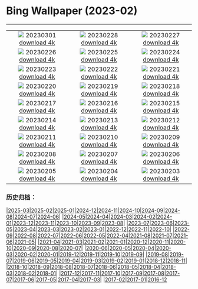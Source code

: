 # Bing Wallpaper (2023-02)
**************
| | | |
| :----: | :----: | :----: |
| ![](https://www.bing.com/th?id=OHR.LuebeckCityGate_IT-IT2872927643_1920x1080.jpg) 20230301 [download 4k](https://www.bing.com/th?id=OHR.LuebeckCityGate_IT-IT2872927643_UHD.jpg) | ![](https://www.bing.com/th?id=OHR.AtraniAmalfi_IT-IT2694956413_1920x1080.jpg) 20230228 [download 4k](https://www.bing.com/th?id=OHR.AtraniAmalfi_IT-IT2694956413_UHD.jpg) | ![](https://www.bing.com/th?id=OHR.PolarBearFrost_IT-IT2519594160_1920x1080.jpg) 20230227 [download 4k](https://www.bing.com/th?id=OHR.PolarBearFrost_IT-IT2519594160_UHD.jpg) |
| ![](https://www.bing.com/th?id=OHR.CanopyPeru_IT-IT2359138558_1920x1080.jpg) 20230226 [download 4k](https://www.bing.com/th?id=OHR.CanopyPeru_IT-IT2359138558_UHD.jpg) | ![](https://www.bing.com/th?id=OHR.TempleE_IT-IT9523677064_1920x1080.jpg) 20230225 [download 4k](https://www.bing.com/th?id=OHR.TempleE_IT-IT9523677064_UHD.jpg) | ![](https://www.bing.com/th?id=OHR.RichmondParkDuck_IT-IT1853497820_1920x1080.jpg) 20230224 [download 4k](https://www.bing.com/th?id=OHR.RichmondParkDuck_IT-IT1853497820_UHD.jpg) |
| ![](https://www.bing.com/th?id=OHR.ParisWinter_IT-IT1967416007_1920x1080.jpg) 20230223 [download 4k](https://www.bing.com/th?id=OHR.ParisWinter_IT-IT1967416007_UHD.jpg) | ![](https://www.bing.com/th?id=OHR.FriedensglockeFichtelberg_IT-IT2432299937_1920x1080.jpg) 20230222 [download 4k](https://www.bing.com/th?id=OHR.FriedensglockeFichtelberg_IT-IT2432299937_UHD.jpg) | ![](https://www.bing.com/th?id=OHR.MardiGrasNOLA_IT-IT1573841276_1920x1080.jpg) 20230221 [download 4k](https://www.bing.com/th?id=OHR.MardiGrasNOLA_IT-IT1573841276_UHD.jpg) |
| ![](https://www.bing.com/th?id=OHR.Itaimbezinho_IT-IT1948336726_1920x1080.jpg) 20230220 [download 4k](https://www.bing.com/th?id=OHR.Itaimbezinho_IT-IT1948336726_UHD.jpg) | ![](https://www.bing.com/th?id=OHR.MauiWhale_IT-IT1129171844_1920x1080.jpg) 20230219 [download 4k](https://www.bing.com/th?id=OHR.MauiWhale_IT-IT1129171844_UHD.jpg) | ![](https://www.bing.com/th?id=OHR.EbenIceCave_IT-IT0558182026_1920x1080.jpg) 20230218 [download 4k](https://www.bing.com/th?id=OHR.EbenIceCave_IT-IT0558182026_UHD.jpg) |
| ![](https://www.bing.com/th?id=OHR.AbruzzoNationalPark_IT-IT9956945803_1920x1080.jpg) 20230217 [download 4k](https://www.bing.com/th?id=OHR.AbruzzoNationalPark_IT-IT9956945803_UHD.jpg) | ![](https://www.bing.com/th?id=OHR.FireFallYosemite_IT-IT9878608060_1920x1080.jpg) 20230216 [download 4k](https://www.bing.com/th?id=OHR.FireFallYosemite_IT-IT9878608060_UHD.jpg) | ![](https://www.bing.com/th?id=OHR.HippoDayChobe_IT-IT9758060702_1920x1080.jpg) 20230215 [download 4k](https://www.bing.com/th?id=OHR.HippoDayChobe_IT-IT9758060702_UHD.jpg) |
| ![](https://www.bing.com/th?id=OHR.OtaruIgloo_IT-IT9451975199_1920x1080.jpg) 20230214 [download 4k](https://www.bing.com/th?id=OHR.OtaruIgloo_IT-IT9451975199_UHD.jpg) | ![](https://www.bing.com/th?id=OHR.MoonValley_IT-IT9056152413_1920x1080.jpg) 20230213 [download 4k](https://www.bing.com/th?id=OHR.MoonValley_IT-IT9056152413_UHD.jpg) | ![](https://www.bing.com/th?id=OHR.BoobyDarwinDay_IT-IT8563922772_1920x1080.jpg) 20230212 [download 4k](https://www.bing.com/th?id=OHR.BoobyDarwinDay_IT-IT8563922772_UHD.jpg) |
| ![](https://www.bing.com/th?id=OHR.DarkSkiesDV_IT-IT8625054837_1920x1080.jpg) 20230211 [download 4k](https://www.bing.com/th?id=OHR.DarkSkiesDV_IT-IT8625054837_UHD.jpg) | ![](https://www.bing.com/th?id=OHR.CigognolaCastle_IT-IT7500748083_1920x1080.jpg) 20230210 [download 4k](https://www.bing.com/th?id=OHR.CigognolaCastle_IT-IT7500748083_UHD.jpg) | ![](https://www.bing.com/th?id=OHR.LowerAntelopeAZ_IT-IT5977719347_1920x1080.jpg) 20230209 [download 4k](https://www.bing.com/th?id=OHR.LowerAntelopeAZ_IT-IT5977719347_UHD.jpg) |
| ![](https://www.bing.com/th?id=OHR.NorwayRestArea_IT-IT4691799995_1920x1080.jpg) 20230208 [download 4k](https://www.bing.com/th?id=OHR.NorwayRestArea_IT-IT4691799995_UHD.jpg) | ![](https://www.bing.com/th?id=OHR.MedievalLabro_IT-IT4474015950_1920x1080.jpg) 20230207 [download 4k](https://www.bing.com/th?id=OHR.MedievalLabro_IT-IT4474015950_UHD.jpg) | ![](https://www.bing.com/th?id=OHR.WaitangiFjordlandNP_IT-IT4284025298_1920x1080.jpg) 20230206 [download 4k](https://www.bing.com/th?id=OHR.WaitangiFjordlandNP_IT-IT4284025298_UHD.jpg) |
| ![](https://www.bing.com/th?id=OHR.MonarchPismo_IT-IT4010853732_1920x1080.jpg) 20230205 [download 4k](https://www.bing.com/th?id=OHR.MonarchPismo_IT-IT4010853732_UHD.jpg) | ![](https://www.bing.com/th?id=OHR.FeldbergSchnee_IT-IT0457844388_1920x1080.jpg) 20230204 [download 4k](https://www.bing.com/th?id=OHR.FeldbergSchnee_IT-IT0457844388_UHD.jpg) | ![](https://www.bing.com/th?id=OHR.QuebecFrontenac_IT-IT3419937126_1920x1080.jpg) 20230203 [download 4k](https://www.bing.com/th?id=OHR.QuebecFrontenac_IT-IT3419937126_UHD.jpg) |

### 历史归档：

|[2025-03](/../2025-03/2025-03.md)|[2025-02](/../2025-02/2025-02.md)|[2025-01](/../2025-01/2025-01.md)|[2024-12](/../2024-12/2024-12.md)|[2024-11](/../2024-11/2024-11.md)|[2024-10](/../2024-10/2024-10.md)|[2024-09](/../2024-09/2024-09.md)|[2024-08](/../2024-08/2024-08.md)|[2024-07](/../2024-07/2024-07.md)|[2024-06](/../2024-06/2024-06.md)|
|[2024-05](/../2024-05/2024-05.md)|[2024-04](/../2024-04/2024-04.md)|[2024-03](/../2024-03/2024-03.md)|[2024-02](/../2024-02/2024-02.md)|[2024-01](/../2024-01/2024-01.md)|[2023-12](/../2023-12/2023-12.md)|[2023-11](/../2023-11/2023-11.md)|[2023-10](/../2023-10/2023-10.md)|[2023-09](/../2023-09/2023-09.md)|[2023-08](/../2023-08/2023-08.md)|
|[2023-07](/../2023-07/2023-07.md)|[2023-06](/../2023-06/2023-06.md)|[2023-05](/../2023-05/2023-05.md)|[2023-04](/../2023-04/2023-04.md)|[2023-03](/../2023-03/2023-03.md)|[2023-02](/2023-02.md)|[2023-01](/../2023-01/2023-01.md)|[2022-12](/../2022-12/2022-12.md)|[2022-11](/../2022-11/2022-11.md)|[2022-10](/../2022-10/2022-10.md)|
|[2022-09](/../2022-09/2022-09.md)|[2022-08](/../2022-08/2022-08.md)|[2022-07](/../2022-07/2022-07.md)|[2022-06](/../2022-06/2022-06.md)|[2022-05](/../2022-05/2022-05.md)|[2022-04](/../2022-04/2022-04.md)|[2021-08](/../2021-08/2021-08.md)|[2021-07](/../2021-07/2021-07.md)|[2021-06](/../2021-06/2021-06.md)|[2021-05](/../2021-05/2021-05.md)|
|[2021-04](/../2021-04/2021-04.md)|[2021-03](/../2021-03/2021-03.md)|[2021-02](/../2021-02/2021-02.md)|[2021-01](/../2021-01/2021-01.md)|[2020-12](/../2020-12/2020-12.md)|[2020-11](/../2020-11/2020-11.md)|[2020-10](/../2020-10/2020-10.md)|[2020-09](/../2020-09/2020-09.md)|[2020-08](/../2020-08/2020-08.md)|[2020-07](/../2020-07/2020-07.md)|
|[2020-06](/../2020-06/2020-06.md)|[2020-05](/../2020-05/2020-05.md)|[2020-04](/../2020-04/2020-04.md)|[2020-03](/../2020-03/2020-03.md)|[2020-02](/../2020-02/2020-02.md)|[2020-01](/../2020-01/2020-01.md)|[2019-12](/../2019-12/2019-12.md)|[2019-11](/../2019-11/2019-11.md)|[2019-10](/../2019-10/2019-10.md)|[2019-09](/../2019-09/2019-09.md)|
|[2019-08](/../2019-08/2019-08.md)|[2019-07](/../2019-07/2019-07.md)|[2019-06](/../2019-06/2019-06.md)|[2019-05](/../2019-05/2019-05.md)|[2019-04](/../2019-04/2019-04.md)|[2019-03](/../2019-03/2019-03.md)|[2019-02](/../2019-02/2019-02.md)|[2019-01](/../2019-01/2019-01.md)|[2018-12](/../2018-12/2018-12.md)|[2018-11](/../2018-11/2018-11.md)|
|[2018-10](/../2018-10/2018-10.md)|[2018-09](/../2018-09/2018-09.md)|[2018-08](/../2018-08/2018-08.md)|[2018-07](/../2018-07/2018-07.md)|[2018-06](/../2018-06/2018-06.md)|[2018-05](/../2018-05/2018-05.md)|[2018-04](/../2018-04/2018-04.md)|[2018-03](/../2018-03/2018-03.md)|[2018-02](/../2018-02/2018-02.md)|[2018-01](/../2018-01/2018-01.md)|
|[2017-12](/../2017-12/2017-12.md)|[2017-11](/../2017-11/2017-11.md)|[2017-10](/../2017-10/2017-10.md)|[2017-09](/../2017-09/2017-09.md)|[2017-08](/../2017-08/2017-08.md)|[2017-07](/../2017-07/2017-07.md)|[2017-06](/../2017-06/2017-06.md)|[2017-05](/../2017-05/2017-05.md)|[2017-04](/../2017-04/2017-04.md)|[2017-03](/../2017-03/2017-03.md)|
|[2017-02](/../2017-02/2017-02.md)|[2017-01](/../2017-01/2017-01.md)|[2016-12](/../2016-12/2016-12.md)